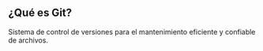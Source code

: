 ## ¿Qué es Git?
Sistema de control de versiones para el mantenimiento eficiente y confiable de archivos.
